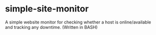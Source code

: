 # simple-site-monitor
A simple website monitor for checking whether a host is online/available and tracking any downtime.  (Written in BASH)

